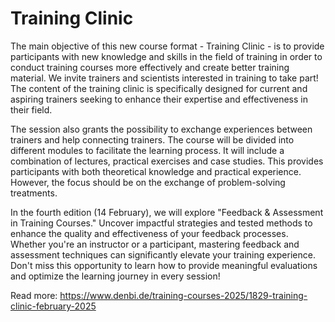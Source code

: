 # Training Clinic

The main objective of this new course format - Training Clinic - is to provide participants with new knowledge and skills in the field of training in order to conduct training courses more effectively and create better training material. We invite trainers and scientists interested in training to take part! The content of the training clinic is specifically designed for current and aspiring trainers seeking to enhance their expertise and effectiveness in their field.

The session also grants the possibility to exchange experiences between trainers and help connecting trainers. The course will be divided into different modules to facilitate the learning process. It will include a combination of lectures, practical exercises and case studies. This provides participants with both theoretical knowledge and practical experience. However, the focus should be on the exchange of problem-solving treatments. 

In the fourth edition (14 February), we will explore "Feedback & Assessment in Training Courses." Uncover impactful strategies and tested methods to enhance the quality and effectiveness of your feedback processes. Whether you're an instructor or a participant, mastering feedback and assessment techniques can significantly elevate your training experience. Don't miss this opportunity to learn how to provide meaningful evaluations and optimize the learning journey in every session!

Read more: https://www.denbi.de/training-courses-2025/1829-training-clinic-february-2025
